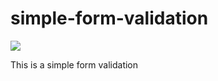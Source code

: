 # <h1>simple-form-validation</h1>

<img src="/Documentos/Imagens/form-validation.png">

This is a simple form validation
